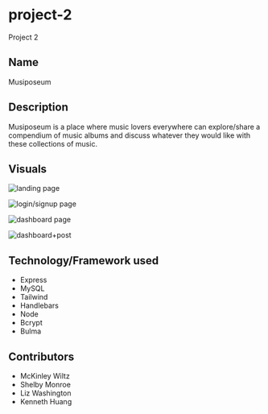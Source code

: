 # project-2

Project 2

## Name

Musiposeum 

## Description

Musiposeum is a place where music lovers everywhere can explore/share a compendium of music albums and discuss whatever they would like with these collections of music.

## Visuals

![landing page](https://gyazo.com/675d204eb039e5c20f9dcd0938126eba)

![login/signup page](https://gyazo.com/1862a740fd0e1fcf184ec2e87b6f9e2e)

![dashboard page](https://gyazo.com/b8bdf6eac6349a404de4333170226d36)

![dashboard+post](https://gyazo.com/b0f4258c878b3815f8043fc0b43e95ee)

## Technology/Framework used

- Express
- MySQL
- Tailwind
- Handlebars
- Node
- Bcrypt
- Bulma


## Contributors

* McKinley Wiltz
* Shelby Monroe
* Liz Washington
* Kenneth Huang

